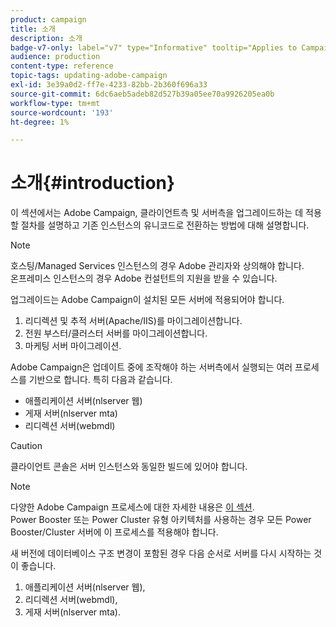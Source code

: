 ```yaml
---
product: campaign
title: 소개
description: 소개
badge-v7-only: label="v7" type="Informative" tooltip="Applies to Campaign Classic v7 only"
audience: production
content-type: reference
topic-tags: updating-adobe-campaign
exl-id: 3e39a0d2-ff7e-4233-82bb-2b360f696a33
source-git-commit: 6dc6aeb5adeb82d527b39a05ee70a9926205ea0b
workflow-type: tm+mt
source-wordcount: '193'
ht-degree: 1%

---
```


# 소개{#introduction}



이 섹션에서는 Adobe Campaign, 클라이언트측 및 서버측을 업그레이드하는 데 적용할 절차를 설명하고 기존 인스턴스의 유니코드로 전환하는 방법에 대해 설명합니다.

>[!NOTE]
>
>호스팅/Managed Services 인스턴스의 경우 Adobe 관리자와 상의해야 합니다.\
>온프레미스 인스턴스의 경우 Adobe 컨설턴트의 지원을 받을 수 있습니다.

업그레이드는 Adobe Campaign이 설치된 모든 서버에 적용되어야 합니다.

1. 리디렉션 및 추적 서버(Apache/IIS)를 마이그레이션합니다.
1. 전원 부스터/클러스터 서버를 마이그레이션합니다.
1. 마케팅 서버 마이그레이션.

Adobe Campaign은 업데이트 중에 조작해야 하는 서버측에서 실행되는 여러 프로세스를 기반으로 합니다. 특히 다음과 같습니다.

* 애플리케이션 서버(nlserver 웹)
* 게재 서버(nlserver mta)
* 리디렉션 서버(webmdl)

>[!CAUTION]
>
>클라이언트 콘솔은 서버 인스턴스와 동일한 빌드에 있어야 합니다.

>[!NOTE]
>
>다양한 Adobe Campaign 프로세스에 대한 자세한 내용은 [이 섹션](../../installation/using/general-architecture.md#logical-application-layer).\
>Power Booster 또는 Power Cluster 유형 아키텍처를 사용하는 경우 모든 Power Booster/Cluster 서버에 이 프로세스를 적용해야 합니다.

새 버전에 데이터베이스 구조 변경이 포함된 경우 다음 순서로 서버를 다시 시작하는 것이 좋습니다.

1. 애플리케이션 서버(nlserver 웹),
1. 리디렉션 서버(webmdl),
1. 게재 서버(nlserver mta).

